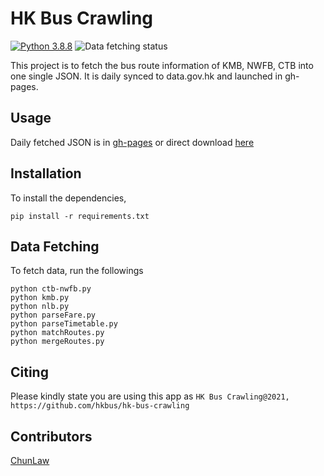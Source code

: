 # HK Bus Crawling

[![Python 3.8.8](https://img.shields.io/badge/python-3.8.8-blue.svg)](https://www.python.org/downloads/release/python-388/) ![Data fetching status](https://github.com/hkbus/hk-bus-crawling/actions/workflows/fetch-data.yml/badge.svg) 

This project is to fetch the bus route information of KMB, NWFB, CTB into one single JSON. It is daily synced to data.gov.hk and launched in gh-pages.

## Usage
Daily fetched JSON is in [gh-pages](https://github.com/hkbus/hk-bus-crawling/tree/gh-pages) or direct download [here](https://hkbus.github.io/hk-bus-crawling/routeFareList.min.json)

## Installation

To install the dependencies,
```
pip install -r requirements.txt
```

## Data Fetching

To fetch data, run the followings
```
python ctb-nwfb.py
python kmb.py
python nlb.py
python parseFare.py
python parseTimetable.py
python matchRoutes.py
python mergeRoutes.py
```

## Citing 

Please kindly state you are using this app as
`
HK Bus Crawling@2021, https://github.com/hkbus/hk-bus-crawling
`

## Contributors
[ChunLaw](http://github.com/chunlaw/)
